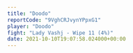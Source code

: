 ```yaml
---
title: "Doodo"
reportCode: "9VghCRJvynYPpxG1"
player: "Doodo"
fight: "Lady Vashj - Wipe 11 (4%)"
date: 2021-10-10T19:07:58.024000+00:00
---
```

